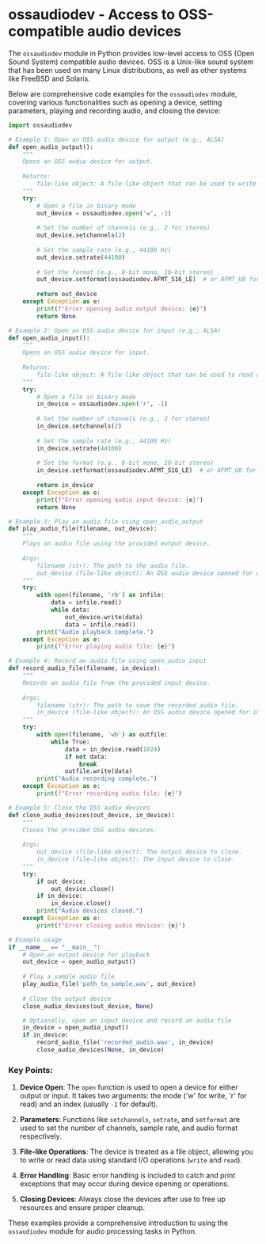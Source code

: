# ossaudiodev - Access to OSS-compatible audio devices

The `ossaudiodev` module in Python provides low-level access to OSS (Open Sound System) compatible audio devices. OSS is a Unix-like sound system that has been used on many Linux distributions, as well as other systems like FreeBSD and Solaris.

Below are comprehensive code examples for the `ossaudiodev` module, covering various functionalities such as opening a device, setting parameters, playing and recording audio, and closing the device:

```python
import ossaudiodev

# Example 1: Open an OSS audio device for output (e.g., ALSA)
def open_audio_output():
    """
    Opens an OSS audio device for output.
    
    Returns:
        file-like object: A file-like object that can be used to write audio data.
    """
    try:
        # Open a file in binary mode
        out_device = ossaudiodev.open('w', -1)
        
        # Set the number of channels (e.g., 2 for stereo)
        out_device.setchannels(2)
        
        # Set the sample rate (e.g., 44100 Hz)
        out_device.setrate(44100)
        
        # Set the format (e.g., 8-bit mono, 16-bit stereo)
        out_device.setformat(ossaudiodev.AFMT_S16_LE)  # or AFMT_U8 for 8-bit
        
        return out_device
    except Exception as e:
        print(f"Error opening audio output device: {e}")
        return None

# Example 2: Open an OSS audio device for input (e.g., ALSA)
def open_audio_input():
    """
    Opens an OSS audio device for input.
    
    Returns:
        file-like object: A file-like object that can be used to read audio data.
    """
    try:
        # Open a file in binary mode
        in_device = ossaudiodev.open('r', -1)
        
        # Set the number of channels (e.g., 2 for stereo)
        in_device.setchannels(2)
        
        # Set the sample rate (e.g., 44100 Hz)
        in_device.setrate(44100)
        
        # Set the format (e.g., 8-bit mono, 16-bit stereo)
        in_device.setformat(ossaudiodev.AFMT_S16_LE)  # or AFMT_U8 for 8-bit
        
        return in_device
    except Exception as e:
        print(f"Error opening audio input device: {e}")
        return None

# Example 3: Play an audio file using open_audio_output
def play_audio_file(filename, out_device):
    """
    Plays an audio file using the provided output device.
    
    Args:
        filename (str): The path to the audio file.
        out_device (file-like object): An OSS audio device opened for output.
    """
    try:
        with open(filename, 'rb') as infile:
            data = infile.read()
            while data:
                out_device.write(data)
                data = infile.read()
        print("Audio playback complete.")
    except Exception as e:
        print(f"Error playing audio file: {e}")

# Example 4: Record an audio file using open_audio_input
def record_audio_file(filename, in_device):
    """
    Records an audio file from the provided input device.
    
    Args:
        filename (str): The path to save the recorded audio file.
        in_device (file-like object): An OSS audio device opened for input.
    """
    try:
        with open(filename, 'wb') as outfile:
            while True:
                data = in_device.read(1024)
                if not data:
                    break
                outfile.write(data)
        print("Audio recording complete.")
    except Exception as e:
        print(f"Error recording audio file: {e}")

# Example 5: Close the OSS audio devices
def close_audio_devices(out_device, in_device):
    """
    Closes the provided OSS audio devices.
    
    Args:
        out_device (file-like object): The output device to close.
        in_device (file-like object): The input device to close.
    """
    try:
        if out_device:
            out_device.close()
        if in_device:
            in_device.close()
        print("Audio devices closed.")
    except Exception as e:
        print(f"Error closing audio devices: {e}")

# Example usage
if __name__ == "__main__":
    # Open an output device for playback
    out_device = open_audio_output()
    
    # Play a sample audio file
    play_audio_file('path_to_sample.wav', out_device)
    
    # Close the output device
    close_audio_devices(out_device, None)

    # Optionally, open an input device and record an audio file
    in_device = open_audio_input()
    if in_device:
        record_audio_file('recorded_audio.wav', in_device)
        close_audio_devices(None, in_device)
```

### Key Points:

1. **Device Open**: The `open` function is used to open a device for either output or input. It takes two arguments: the mode ('w' for write, 'r' for read) and an index (usually `-1` for default).

2. **Parameters**: Functions like `setchannels`, `setrate`, and `setformat` are used to set the number of channels, sample rate, and audio format respectively.

3. **File-like Operations**: The device is treated as a file object, allowing you to write or read data using standard I/O operations (`write` and `read`).

4. **Error Handling**: Basic error handling is included to catch and print exceptions that may occur during device opening or operations.

5. **Closing Devices**: Always close the devices after use to free up resources and ensure proper cleanup.

These examples provide a comprehensive introduction to using the `ossaudiodev` module for audio processing tasks in Python.
